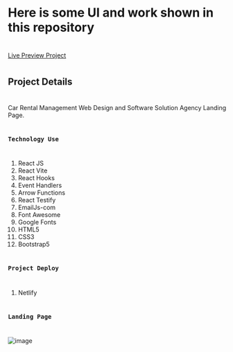 # Here is some UI and work shown in this repository
#
[Live Preview Project](https://carrentalfleek.netlify.app/)
#
## Project Details
#
Car Rental Management Web Design and Software Solution Agency Landing Page. 
#
### `Technology Use`
#
1. React JS
2. React Vite
3. React Hooks
4. Event Handlers
5. Arrow Functions
6. React Testify
7. EmailJs-com
8. Font Awesome
9. Google Fonts
10. HTML5
11. CSS3
12. Bootstrap5

#
### `Project Deploy`
#
1. Netlify
    

#
### `Landing Page`
#
![image](https://github.com/user-attachments/assets/9149ebb7-294f-46f1-b152-0a50d19e9435)
#
